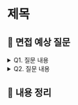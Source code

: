 # 제목

## 📌 면접 예상 질문

<details>
  <summary>Q1. 질문 내용</summary>
  </br>
  <p>답변 내용 예시입니다. 답변 내용 예시입니다. 답변 내용 예시입니다. 답변 내용 예시입니다. 답변 내용 예시입니다. 답변 내용 예시입니다. 답변 내용 예시입니다. 답변 내용 예시입니다. 답변 내용 예시입니다.</p>
  <p>정리한 답변 내용을 적어주시면 됩니다.</p>
</details>

<details>
  <summary>Q2. 질문 내용</summary>
  </br>
  <p>답변 내용 예시입니다. 답변 내용 예시입니다. 답변 내용 예시입니다. 답변 내용 예시입니다. 답변 내용 예시입니다. 답변 내용 예시입니다. 답변 내용 예시입니다. 답변 내용 예시입니다. 답변 내용 예시입니다.</p>
  <p>정리한 답변 내용을 적어주시면 됩니다.</p>
</details>

## 📌 내용 정리
